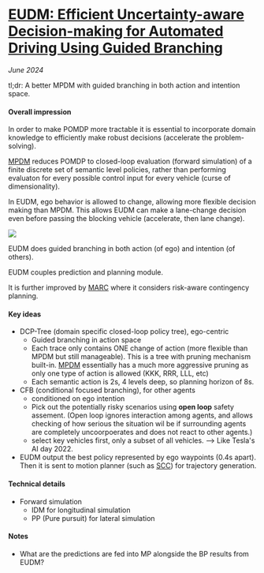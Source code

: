 # [EUDM: Efficient Uncertainty-aware Decision-making for Automated Driving Using Guided Branching](https://arxiv.org/abs/2003.02746)

_June 2024_

tl;dr: A better MPDM with guided branching in both action and intention space.

#### Overall impression
In order to make POMDP more tractable it is essential to incorporate domain knowledge to efficiently make robust decisions (accelerate the problem-solving).

[MPDM](mpdm.md) reduces POMDP to closed-loop evaluation (forward simulation) of a finite discrete set of semantic level policies, rather than performing evaluaton for every possible control input for every vehicle (curse of dimensionality).

In EUDM, ego behavior is allowed to change, allowing more flexible decision making than MPDM. This allows EUDM can make a lane-change decision even before passing the blocking vehicle (accelerate, then lane change).

![](https://pic3.zhimg.com/80/v2-a7778368cbf39f083ef5ad5a2f931a4e_1440w.webp)


EUDM does guided branching in both action (of ego) and intention (of others).

EUDM couples prediction and planning module. 

It is further improved by [MARC](marc.md) where it considers risk-aware contingency planning.

#### Key ideas
- DCP-Tree (domain specific closed-loop policy tree), ego-centric
	- Guided branching in action space
	- Each trace only contains ONE change of action (more flexible than MPDM but still manageable). This is a tree with pruning mechanism built-in. [MPDM](mpdm.md) essentially has a much more aggressive pruning as only one type of action is allowed (KKK, RRR, LLL, etc)
	- Each semantic action is 2s, 4 levels deep, so planning horizon of 8s.
- CFB (conditional focused branching), for other agents
	- conditioned on ego intention
	- Pick out the potentially risky scenarios using **open loop** safety assement. (Open loop ignores interaction among agents, and allows checking of how serious the situation wil be if surrounding agents are completely uncoorpoerates and does not react to other agents.)
	- select key vehicles first, only a subset of all vehicles. --> Like Tesla's AI day 2022.
- EUDM output the best policy represented by ego waypoints (0.4s apart). Then it is sent to motion planner (such as [SCC](scc.md)) for trajectory generation.

#### Technical details
- Forward simulation
	- IDM for longitudinal simulation
	- PP (Pure pursuit) for lateral simulation

#### Notes
- What are the predictions are fed into MP alongside the BP results from EUDM?

